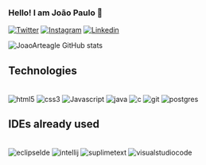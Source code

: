### Hello! I am João Paulo 👋

[![Twitter](https://img.shields.io/badge/Twitter-1DA1F2?style=for-the-badge&logo=twitter&logoColor=white
)](https://twitter.com/Dev_CodeEagle) [![Instagram](https://img.shields.io/badge/Instagram-E4405F?style=for-the-badge&logo=instagram&logoColor=white
)](https://www.instagram.com/dev_code.eagle/) [![Linkedin](https://img.shields.io/badge/LinkedIn-0077B5?style=for-the-badge&logo=linkedin&logoColor=white)](https://www.linkedin.com/in/jo%C3%A3o-gon%C3%A7alves-532742234/)


![JoaoArteagle GitHub stats](https://github-readme-stats.vercel.app/api?username=joaoarteagle&show_icons=true&theme=dark)



## Technologies

<div style="display: inline_block"><br/>
<img align="center" alt="html5" src="https://img.shields.io/badge/HTML5-E34F26?style=for-the-badge&logo=html5&logoColor=white"> 
<img align="center" alt="css3" src="https://img.shields.io/badge/CSS3-1572B6?style=for-the-badge&logo=css3&logoColor=white"> 
<img align="center" alt="Javascript" src="https://img.shields.io/badge/JavaScript-323330?style=for-the-badge&logo=javascript&logoColor=F7DF1E">
<img align="center" alt="java" src="https://img.shields.io/badge/Java-ED8B00?style=for-the-badge&logo=openjdk&logoColor=white"> 
<img align="center" alt="c" src="https://img.shields.io/badge/C-00599C?style=for-the-badge&logo=c&logoColor=white"> 
<img align="center" alt="git" src="https://img.shields.io/badge/GIT-E44C30?style=for-the-badge&logo=git&logoColor=white">
<img align="center" alt="postgres" src="[https://img.shields.io/badge/GIT-E44C30?style=for-the-badge&logo=git&logoColor=white](https://img.shields.io/badge/postgres-%23316192.svg?style=for-the-badge&logo=postgresql&logoColor=white)">


</div>

 
 



## IDEs already used

<div style="display: inline_block"><br/>
<img align="center" alt="eclipseIde" src="https://img.shields.io/badge/Eclipse-2C2255?style=for-the-badge&logo=eclipse&logoColor=white"> 
<img align="center" alt="intellij" src="https://img.shields.io/badge/IntelliJ_IDEA-000000.svg?style=for-the-badge&logo=intellij-idea&logoColor=white"> 
<img align="center" alt="suplimetext" src="https://img.shields.io/badge/sublime_text-%23575757.svg?&style=for-the-badge&logo=sublime-text&logoColor=important"> 
<img align="center" alt="visualstudiocode" src="https://img.shields.io/badge/Visual_Studio_Code-0078D4?style=for-the-badge&logo=visual%20studio%20code&logoColor=white"> 
</div>


